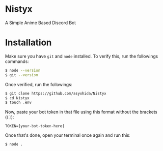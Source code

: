 # Nistyx
A Simple Anime Based Discord Bot

# Installation
Make sure you have `git` and `node` installed. To verify this, run the followings commands:
```sh
$ node --version
$ git --version
```
Once verified, run the followings:
```sh
$ git clone https://github.com/asyxhida/Nistyx
$ cd Nistyx
$ touch .env
```
Now, paste your bot token in that file using this format without the brackets (`[]`):
```
TOKEN=[your-bot-token-here]
```
Once that's done, open your terminal once again and run this:
```
$ node .
```

